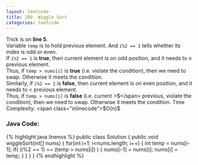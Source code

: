 ```yaml
---
layout: leetcode
title: 280. Wiggle Sort
categories: leetcode
---
```

Trick is on **line 5**.  
Variable `temp` is to hold previous element. And `i%2 == 1` tells whether its index is odd or even.  
If `i%2 == 1` is **true**, then current element is on odd position, and it needs to <span class="inlinecode">$\ge$</span> previous element.  
Thus, if `temp > nums[i]` is **true** (i.e. violate the condition), then we need to swap. Otherwise it meets the condition.  
Similarly, if `i%2 == 1` is **false**, then current element is on even position, and it needs to <span class="inlinecode">$\lt$</span> previous element.  
Thus, if  `temp > nums[i]` is **false** (i.e. current <span class="inlinecode">$\gt$$</span> previous, violate the condition), then we need to swap. Otherwise it meets the condition.  
Time Complexity: <span class="inlinecode">$O(n)$</span>
### Java Code:
{% highlight java linenos %}
public class Solution {
    public void wiggleSort(int[] nums) {
        for(int i=1; i<nums.length; i++) {
            int temp = nums[i-1];
            if( (i%2 == 1) == (temp > nums[i]) ) {
                nums[i-1] = nums[i];
                nums[i] = temp;
            }
        }
    }
}
{% endhighlight %}
